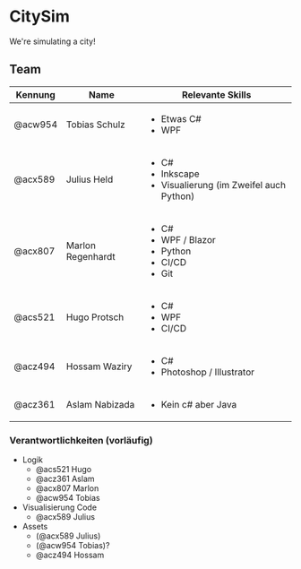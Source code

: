 # CitySim

We're simulating a city!

## Team

| Kennung | Name              | Relevante Skills                                                                   |
|---------|-------------------|------------------------------------------------------------------------------------|
| @acw954 | Tobias Schulz     | <ul><li>Etwas C#</li><li>WPF</li></ul>                            |                                                         
| @acx589 | Julius Held       | <ul><li>C#</li><li>Inkscape</li><li>Visualierung (im Zweifel auch Python)</li></ul>                 |                                                        
| @acx807 | Marlon Regenhardt | <ul><li>C#</li><li>WPF / Blazor</li><li>Python</li><li>CI/CD</li><li>Git</li></ul> |                                                       
| @acs521 | Hugo Protsch      | <ul><li>C#</li> <li>WPF</li><li>CI/CD</li></ul>                                    |
| @acz494 | Hossam Waziry     | <ul> <li> C# </li><li>Photoshop / Illustrator</li></ul>                            |
| @acz361 | Aslam Nabizada    | <ul> <li>Kein c# aber Java </li></ul>                                              |

### Verantwortlichkeiten (vorläufig)

- Logik
  - @acs521 Hugo
  - @acz361 Aslam
  - @acx807 Marlon
  - @acw954 Tobias
- Visualisierung Code
    - @acx589 Julius
- Assets
    - (@acx589 Julius)
    - (@acw954 Tobias)?
    - @acz494 Hossam
